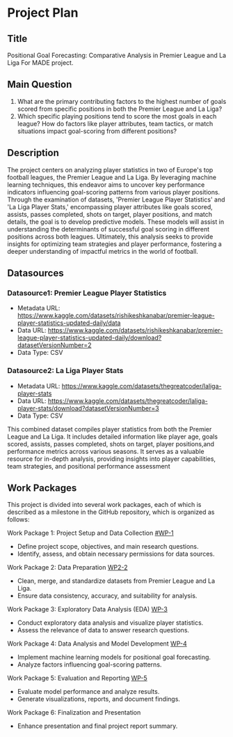 # Project Plan

## Title
<!-- Give your project a short title. -->
Positional Goal Forecasting: Comparative Analysis in Premier League and La Liga For MADE project.

## Main Question

<!-- Think about one main question you want to answer based on the data. -->
1. What are the primary contributing factors to the highest number of goals scored from specific positions in both the Premier League and La Liga? 
2. Which specific playing positions tend to score the most goals in each league? How do factors like player attributes, team tactics, or match situations impact goal-scoring from different positions?


## Description

<!-- Describe your data science project in max. 200 words. Consider writing about why and how you attempt it. -->
The project centers on analyzing player statistics in two of Europe's top football leagues, the Premier League and La Liga. By leveraging machine learning techniques, this endeavor aims to uncover key performance indicators influencing goal-scoring patterns from various player positions. Through the examination of datasets, 'Premier League Player Statistics' and 'La Liga Player Stats,' encompassing player attributes like goals scored, assists, passes completed, shots on target, player positions, and match details, the goal is to develop predictive models. These models will assist in understanding the determinants of successful goal scoring in different positions across both leagues. Ultimately, this analysis seeks to provide insights for optimizing team strategies and player performance, fostering a deeper understanding of impactful metrics in the world of football.

## Datasources

<!-- Describe each datasources you plan to use in a section. Use the prefic "DatasourceX" where X is the id of the datasource. -->

### Datasource1: Premier League Player Statistics
* Metadata URL: https://www.kaggle.com/datasets/rishikeshkanabar/premier-league-player-statistics-updated-daily/data
* Data URL: https://www.kaggle.com/datasets/rishikeshkanabar/premier-league-player-statistics-updated-daily/download?datasetVersionNumber=2
* Data Type: CSV

### Datasource2: La Liga Player Stats
* Metadata URL: https://www.kaggle.com/datasets/thegreatcoder/laliga-player-stats
* Data URL: https://www.kaggle.com/datasets/thegreatcoder/laliga-player-stats/download?datasetVersionNumber=3
* Data Type: CSV
  

This combined dataset compiles player statistics from both the Premier League and La Liga. It includes detailed information like player age, goals scored, assists, passes completed, shots on target, player positions,and performance metrics across various seasons. It serves as a valuable resource for in-depth analysis, providing insights into player capabilities, team strategies, and positional performance assessment

## Work Packages

<!-- List of work packages ordered sequentially, each pointing to an issue with more details. -->
This project is divided into several work packages, each of which is described as a milestone in the GitHub repository, which is organized as follows:

Work Package 1: Project Setup and Data Collection [#WP-1](https://github.com/annus3/made-template/issues/1#issue-2001007077)
* Define project scope, objectives, and main research questions.
* Identify, assess, and obtain necessary permissions for data sources.
 
Work Package 2: Data Preparation [WP2-2](https://github.com/annus3/made-template/issues/2#issue-2001007392)
* Clean, merge, and standardize datasets from Premier League and La Liga.
* Ensure data consistency, accuracy, and suitability for analysis.
 
Work Package 3: Exploratory Data Analysis (EDA) [WP-3](https://github.com/annus3/made-template/issues/3#issue-2001007627)
* Conduct exploratory data analysis and visualize player statistics.
* Assess the relevance of data to answer research questions.

Work Package 4: Data Analysis and Model Development [WP-4](https://github.com/annus3/made-template/issues/4#issue-2001007815)
* Implement machine learning models for positional goal forecasting.
* Analyze factors influencing goal-scoring patterns.

Work Package 5: Evaluation and Reporting [WP-5](https://github.com/annus3/made-template/issues/5#issue-2001008028)
* Evaluate model performance and analyze results.
*  Generate visualizations, reports, and document findings.

Work Package 6: Finalization and Presentation 
* Enhance presentation and final project report summary.

